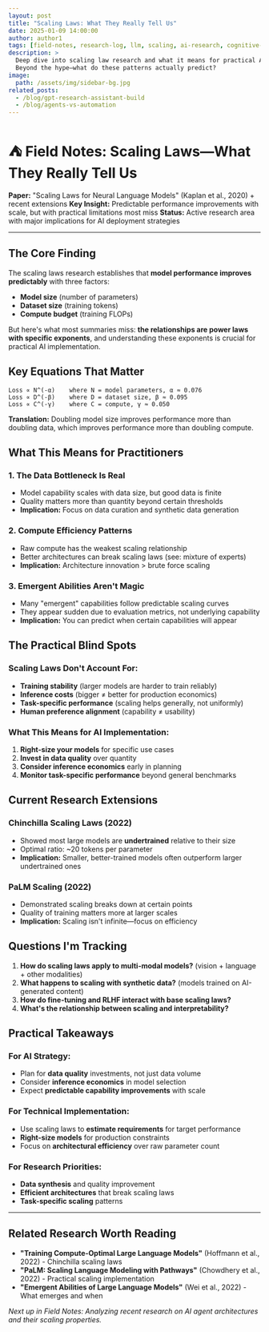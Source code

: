 ```yaml
---
layout: post
title: "Scaling Laws: What They Really Tell Us"
date: 2025-01-09 14:00:00
author: author1
tags: [field-notes, research-log, llm, scaling, ai-research, cognitive-architecture]
description: >
  Deep dive into scaling law research and what it means for practical AI implementation. 
  Beyond the hype—what do these patterns actually predict?
image:
  path: /assets/img/sidebar-bg.jpg
related_posts:
  - /blog/gpt-research-assistant-build
  - /blog/agents-vs-automation
---
```


# ⛺ Field Notes: Scaling Laws—What They Really Tell Us

**Paper:** "Scaling Laws for Neural Language Models" (Kaplan et al., 2020) + recent extensions
**Key Insight:** Predictable performance improvements with scale, but with practical limitations most miss
**Status:** Active research area with major implications for AI deployment strategies

---

## The Core Finding

The scaling laws research establishes that **model performance improves predictably** with three factors:
- **Model size** (number of parameters)
- **Dataset size** (training tokens)
- **Compute budget** (training FLOPs)

But here's what most summaries miss: **the relationships are power laws with specific exponents**, and understanding these exponents is crucial for practical AI implementation.

## Key Equations That Matter

```
Loss ∝ N^(-α)    where N = model parameters, α ≈ 0.076
Loss ∝ D^(-β)    where D = dataset size, β ≈ 0.095  
Loss ∝ C^(-γ)    where C = compute, γ ≈ 0.050
```

**Translation:** Doubling model size improves performance more than doubling data, which improves performance more than doubling compute.

## What This Means for Practitioners

### 1. **The Data Bottleneck Is Real**
- Model capability scales with data size, but good data is finite
- Quality matters more than quantity beyond certain thresholds
- **Implication:** Focus on data curation and synthetic data generation

### 2. **Compute Efficiency Patterns**
- Raw compute has the weakest scaling relationship
- Better architectures can break scaling laws (see: mixture of experts)
- **Implication:** Architecture innovation > brute force scaling

### 3. **Emergent Abilities Aren't Magic**
- Many "emergent" capabilities follow predictable scaling curves
- They appear sudden due to evaluation metrics, not underlying capability
- **Implication:** You can predict when certain capabilities will appear

## The Practical Blind Spots

### Scaling Laws Don't Account For:
- **Training stability** (larger models are harder to train reliably)
- **Inference costs** (bigger ≠ better for production economics)
- **Task-specific performance** (scaling helps generally, not uniformly)
- **Human preference alignment** (capability ≠ usability)

### What This Means for AI Implementation:
1. **Right-size your models** for specific use cases
2. **Invest in data quality** over quantity
3. **Consider inference economics** early in planning
4. **Monitor task-specific performance** beyond general benchmarks

## Current Research Extensions

### Chinchilla Scaling Laws (2022)
- Showed most large models are **undertrained** relative to their size
- Optimal ratio: ~20 tokens per parameter
- **Implication:** Smaller, better-trained models often outperform larger undertrained ones

### PaLM Scaling (2022)
- Demonstrated scaling breaks down at certain points
- Quality of training matters more at larger scales
- **Implication:** Scaling isn't infinite—focus on efficiency

## Questions I'm Tracking

1. **How do scaling laws apply to multi-modal models?** (vision + language + other modalities)
2. **What happens to scaling with synthetic data?** (models trained on AI-generated content)
3. **How do fine-tuning and RLHF interact with base scaling laws?**
4. **What's the relationship between scaling and interpretability?**

## Practical Takeaways

### For AI Strategy:
- Plan for **data quality** investments, not just data volume
- Consider **inference economics** in model selection
- Expect **predictable capability improvements** with scale

### For Technical Implementation:
- Use scaling laws to **estimate requirements** for target performance
- **Right-size models** for production constraints
- Focus on **architectural efficiency** over raw parameter count

### For Research Priorities:
- **Data synthesis** and quality improvement
- **Efficient architectures** that break scaling laws
- **Task-specific scaling** patterns

---

## Related Research Worth Reading

- **"Training Compute-Optimal Large Language Models"** (Hoffmann et al., 2022) - Chinchilla scaling laws
- **"PaLM: Scaling Language Modeling with Pathways"** (Chowdhery et al., 2022) - Practical scaling implementation
- **"Emergent Abilities of Large Language Models"** (Wei et al., 2022) - What emerges and when

*Next up in Field Notes: Analyzing recent research on AI agent architectures and their scaling properties.* 